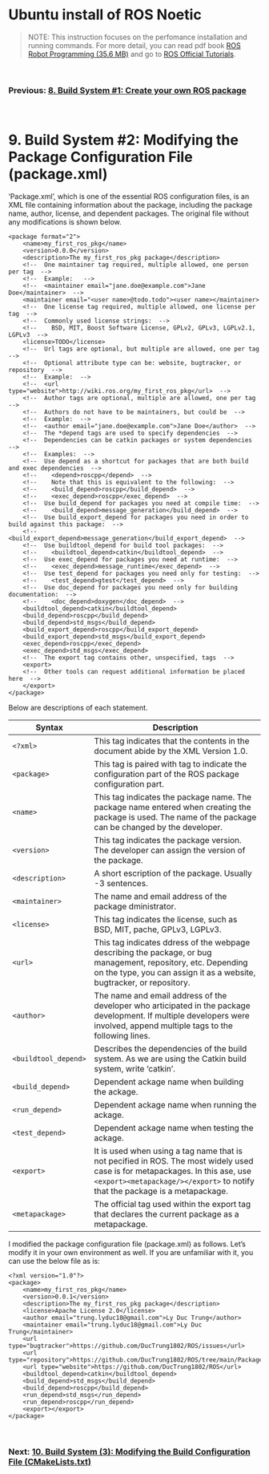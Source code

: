 # **Ubuntu install of ROS Noetic**

> NOTE: This instruction focuses on the perfomance installation and running commands. For more detail, you can read pdf book [ROS Robot Programming (35.6 MB)](https://www.robotis.com/service/download.php?no=719) and go to [ROS Official Tutorials](https://wiki.ros.org/ROS/Tutorials).

<br>

### Previous: [8. Build System #1: Create your own ROS package](8-Build-System-(1)-Create-your-own-ROS-package.md.md)

<br>

# 9. Build System #2: Modifying the Package Configuration File (package.xml)

‘Package.xml’, which is one of the essential ROS configuration files, is an XML file containing
information about the package, including the package name, author, license, and dependent
packages. The original file without any modifications is shown below.

    <package format="2">
        <name>my_first_ros_pkg</name>
        <version>0.0.0</version>
        <description>The my_first_ros_pkg package</description>
        <!--  One maintainer tag required, multiple allowed, one person per tag  -->
        <!--  Example:   -->
        <!--  <maintainer email="jane.doe@example.com">Jane Doe</maintainer>  -->
        <maintainer email="<user name>@todo.todo"><user name></maintainer>
        <!--  One license tag required, multiple allowed, one license per tag  -->
        <!--  Commonly used license strings:  -->
        <!--    BSD, MIT, Boost Software License, GPLv2, GPLv3, LGPLv2.1, LGPLv3  -->
        <license>TODO</license>
        <!--  Url tags are optional, but multiple are allowed, one per tag  -->
        <!--  Optional attribute type can be: website, bugtracker, or repository  -->
        <!--  Example:  -->
        <!--  <url type="website">http://wiki.ros.org/my_first_ros_pkg</url>  -->
        <!--  Author tags are optional, multiple are allowed, one per tag  -->
        <!--  Authors do not have to be maintainers, but could be  -->
        <!--  Example:  -->
        <!--  <author email="jane.doe@example.com">Jane Doe</author>  -->
        <!--  The *depend tags are used to specify dependencies  -->
        <!--  Dependencies can be catkin packages or system dependencies  -->
        <!--  Examples:  -->
        <!--  Use depend as a shortcut for packages that are both build and exec dependencies  -->
        <!--    <depend>roscpp</depend>  -->
        <!--    Note that this is equivalent to the following:  -->
        <!--    <build_depend>roscpp</build_depend>  -->
        <!--    <exec_depend>roscpp</exec_depend>  -->
        <!--  Use build_depend for packages you need at compile time:  -->
        <!--    <build_depend>message_generation</build_depend>  -->
        <!--  Use build_export_depend for packages you need in order to build against this package:  -->
        <!--    <build_export_depend>message_generation</build_export_depend>  -->
        <!--  Use buildtool_depend for build tool packages:  -->
        <!--    <buildtool_depend>catkin</buildtool_depend>  -->
        <!--  Use exec_depend for packages you need at runtime:  -->
        <!--    <exec_depend>message_runtime</exec_depend>  -->
        <!--  Use test_depend for packages you need only for testing:  -->
        <!--    <test_depend>gtest</test_depend>  -->
        <!--  Use doc_depend for packages you need only for building documentation:  -->
        <!--    <doc_depend>doxygen</doc_depend>  -->
        <buildtool_depend>catkin</buildtool_depend>
        <build_depend>roscpp</build_depend>
        <build_depend>std_msgs</build_depend>
        <build_export_depend>roscpp</build_export_depend>
        <build_export_depend>std_msgs</build_export_depend>
        <exec_depend>roscpp</exec_depend>
        <exec_depend>std_msgs</exec_depend>
        <!--  The export tag contains other, unspecified, tags  -->
        <export>
        <!--  Other tools can request additional information be placed here  -->
        </export>
    </package>

Below are descriptions of each statement.

| Syntax      | Description |
| ----------- | ----------- |
| `<?xml>`     | This tag indicates that the contents in the document abide by the XML Version 1.0. |
| `<package>`   | This tag is paired with </package> tag to indicate the configuration part of the ROS package configuration part.        |
| `<name>`   | This tag indicates the package name. The package name entered when creating the package is used. The name of the package can be changed by the developer.        |
| `<version>`   | This tag indicates the package version. The developer can assign the version of the package.        |
| `<description>`   | A short  escription of the package. Usually  -3 sentences.        |
| `<maintainer>`   | The name and email address of the package  dministrator.        |
| `<license>`   | This tag indicates the license, such as BSD, MIT,  pache, GPLv3, LGPLv3.        |
| `<url>`   | This tag indicates  ddress of the webpage describing the package, or bug management, repository, etc. Depending on the type, you can assign it as a website, bugtracker, or repository.        |
| `<author>`   | The name and email address of the developer who  articipated in the package development. If multiple developers were involved, append multiple <author> tags to the following lines.        |
| `<buildtool_depend>`   | Describes the dependencies of the build system. As we are using the Catkin build system, write ‘catkin’.        |
| `<build_depend>`   | Dependent  ackage name when building the  ackage.        |
| `<run_depend>`   | Dependent  ackage name when running the  ackage.        |
| `<test_depend>`   | Dependent  ackage name when testing the  ackage.        |
| `<export>`   | It is used when using a tag name that is not  pecified in ROS. The most widely used case is for metapackages. In this  ase, use `<export><metapackage/></export>` to notify that the package is a metapackage.        |
| `<metapackage>`   | The official tag used within the export tag that declares the current package as a metapackage.        |

I modified the package configuration file (package.xml) as follows. Let’s modify it in your own environment as well. If you are unfamiliar with it, you can use the below file as is:

    <?xml version="1.0"?>
    <package>
        <name>my_first_ros_pkg</name>
        <version>0.0.1</version>
        <description>The my_first_ros_pkg package</description>
        <license>Apache License 2.0</license>
        <author email="trung.lyduc18@gmail.com">Ly Duc Trung</author>
        <maintainer email="trung.lyduc18@gmail.com">Ly Duc Trung</maintainer>
        <url type="bugtracker">https://github.com/DucTrung1802/ROS/issues</url>
        <url type="repository">https://github.com/DucTrung1802/ROS/tree/main/Packages</url>
        <url type="website">https://github.com/DucTrung1802/ROS</url>
        <buildtool_depend>catkin</buildtool_depend>
        <build_depend>std_msgs</build_depend>
        <build_depend>roscpp</build_depend>
        <run_depend>std_msgs</run_depend>
        <run_depend>roscpp</run_depend>
        <export></export>
    </package>

<br>

### Next: [10. Build System (3): Modifying the Build Configuration File (CMakeLists.txt)](10-Build-System-(3)-Modifying-the-Build-Configuration-File-(CMakeLists.txt).md)





